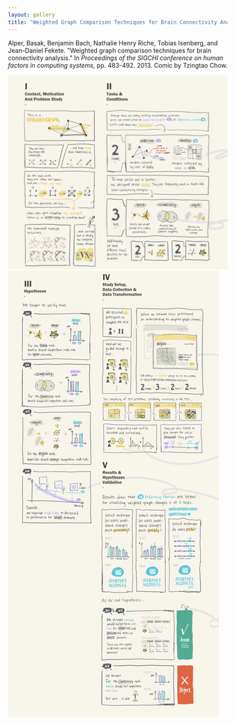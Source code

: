 ```yaml
---
layout: gallery
title: "Weighted Graph Comparison Techniques for Brain Connectivity Analysis"
---
```


Alper, Basak, Benjamin Bach, Nathalie Henry Riche, Tobias Isenberg, and Jean-Daniel Fekete. "Weighted graph comparison techniques for brain connectivity analysis." In _Proceedings of the SIGCHI conference on human factors in computing systems_, pp. 483-492. 2013. Comic by Tzingtao Chow.

![](/assets/gallery/1-1.jpg)
![](/assets/gallery/1-2.jpg)

